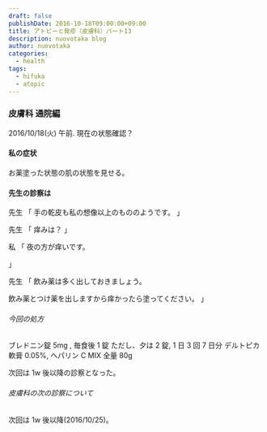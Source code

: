 ```yaml
---
draft: false
publishDate: 2016-10-18T09:00:00+09:00
title: アトピーと発疹（皮膚科）パート13
description: nuovotaka blog
author: nuovotaka
categories:
  - health
tags:
  - hifuka
  - atopic
---
```


### 皮膚科 通院編

2016/10/18(火) 午前.
現在の状態確認？

#### 私の症状

お薬塗った状態の肌の状態を見せる。

#### 先生の診察は

先生
「
手の乾皮も私の想像以上のもののようです。
」

先生
「
痒みは？
」

私
「
夜の方が痒いです。

」

先生
「
飲み薬は多く出しておきましょう。

飲み薬とつけ薬を出しますから痒かったら塗ってください。
」

###### 今回の処方

ブレドニン錠 5mg , 毎食後 1 錠 ただし、夕は 2 錠, 1 日 3 回 7 日分
デルトピカ軟膏 0.05%, ヘパリン C MIX 全量 80g

次回は 1w 後以降の診察となった。

###### 皮膚科の次の診察について

次回は 1w 後以降(2016/10/25)。
